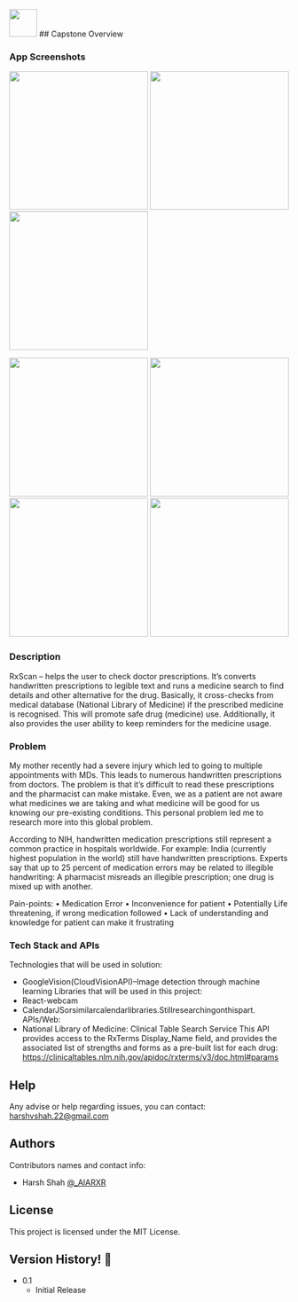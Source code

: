 <img src="./assets/images/logo/rxscanlogo.jpg" width="50">
## Capstone Overview

### App Screenshots

<p float="left">
<img src="./assets/images/Home1.png" width="250">
<img src="./assets/images/Home2.png" width="250">
<img src="./assets/images/Reminders1.png" width="250">
</p>
<p float="left">
<img src="./assets/images/About1.png" width="250">
<img src="./assets/images/About2.png" width="250">
<img src="./assets/images/Contact1.png" width="250">
<img src="./assets/images/Contact2.png" width="250">
</p>


### Description

RxScan – helps the user to check doctor prescriptions. It’s converts handwritten
prescriptions to legible text and runs a medicine search to find details and other
alternative for the drug. Basically, it cross-checks from medical database (National
Library of Medicine) if the prescribed medicine is recognised. This will promote safe
drug (medicine) use. Additionally, it also provides the user ability to keep reminders for
the medicine usage.

### Problem

My mother recently had a severe injury which led to going to multiple appointments
with MDs. This leads to numerous handwritten prescriptions from doctors. The problem
is that it’s difficult to read these prescriptions and the pharmacist can make mistake.
Even, we as a patient are not aware what medicines we are taking and what medicine
will be good for us knowing our pre-existing conditions. This personal problem led me
to research more into this global problem.

According to NIH, handwritten medication prescriptions still represent a common
practice in hospitals worldwide. For example: India (currently highest population in the
world) still have handwritten prescriptions. Experts say that up to 25 percent of
medication errors may be related to illegible handwriting: A pharmacist misreads an
illegible prescription; one drug is mixed up with another.

Pain-points:
• Medication Error
• Inconvenience for patient
• Potentially Life threatening, if wrong medication followed
• Lack of understanding and knowledge for patient can make it frustrating

### Tech Stack and APIs

Technologies that will be used in solution:
- GoogleVision(CloudVisionAPI)–Image detection through machine learning
Libraries that will be used in this project:
- React-webcam
- CalendarJSorsimilarcalendarlibraries.Stillresearchingonthispart.
APIs/Web:
- National Library of Medicine: Clinical Table Search Service
This API provides access to the RxTerms Display_Name field, and provides the associated list of strengths and forms as a pre-built list for each drug: https://clinicaltables.nlm.nih.gov/apidoc/rxterms/v3/doc.html#params

## Help

Any advise or help regarding issues, you can contact: harshvshah.22@gmail.com

## Authors

Contributors names and contact info:
* Harsh Shah [@_AIARXR](https://twitter.com/_AIARXR)

## License

This project is licensed under the MIT License.

## Version History! :tada:

* 0.1
    * Initial Release
